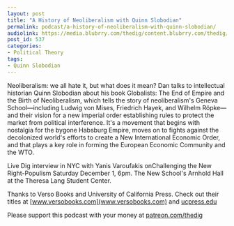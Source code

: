 ```yaml
---
layout: post
title: "A History of Neoliberalism with Quinn Slobodian"
permalink: podcast/a-history-of-neoliberalism-with-quinn-slobodian/
audiolink: https://media.blubrry.com/thedig/content.blubrry.com/thedig/The_Dig_-_EP_163_-_Slobodian.mp3
post_id: 537
categories: 
- Political Theory
tags: 
- Quinn Slobodian
---
```


Neoliberalism: we all hate it, but what does it mean? Dan talks to intellectual historian Quinn Slobodian about his book 
Globalists: The End of Empire and the Birth of Neoliberalism, which tells the story of neoliberalism's Geneva School—including Ludwig von Mises, Friedrich Hayek, and Wilhelm Röpke—and their vision for a new imperial order establishing rules to protect the market from political interference. It's a movement that begins with nostalgia for the bygone Habsburg Empire, moves on to fights against the decolonized world's efforts to create a New International Economic Order, and that plays a key role in forming the European Economic Community and the WTO.

Live Dig interview in NYC with Yanis Varoufakis onChallenging the New Right-Populism
Saturday December 1, 6pm. The New School's Arnhold Hall at the Theresa Lang Student Center.

Thanks to Verso Books and University of California Press. Check out their titles at [www.versobooks.com](www.versobooks.com) and [ucpress.edu](ucpress.edu)

Please support this podcast with your money at [patreon.com/thedig](http://www.patreon.com/TheDig) 